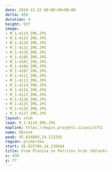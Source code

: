 ```yaml
---
date: 2010-12-22 00:00:00+00:00
delta: 450
duration: 4
height: 937
image:
- M_1-4119_IMG.JPG
- M_1-4133_IMG.JPG
- M_1-4128_IMG.JPG
- M_1-4132_IMG.JPG
- M_1-4129_IMG.JPG
- M_1-4105_IMG.JPG
- M_1-4101_IMG.JPG
- M_1-4106_IMG.JPG
- M_1-4107_IMG.JPG
- M_1-4111_IMG.JPG
- M_1-4113_IMG.JPG
- M_1-4114_IMG.JPG
- M_1-4116_IMG.JPG
- M_1-4123_IMG.JPG
- M_1-4120_IMG.JPG
- M_1-4125_IMG.JPG
- M_1-4126_IMG.JPG
- M_1-4127_IMG.JPG
layout: stub
lead: M_1-4119_IMG.JPG
maplink: https://mapzs.projekti.si/poi/5751
name: Oblenk
peak: 45.834089,14.213203
region: primorska
start: 45.825786,14.236644
title: From Planina to Petričev hrib (Oblenk)
x: 439
y: 77
---
```

